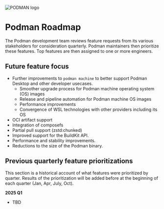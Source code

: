 ![PODMAN logo](https://raw.githubusercontent.com/containers/common/main/logos/podman-logo-full-vert.png)

# Podman Roadmap

The Podman development team reviews feature requests from its various stakeholders for consideration
quarterly.  Podman maintainers then prioritize these features.   Top features are then assigned to
one or more engineers.


## Future feature focus

* Further improvements to `podman machine` to better support Podman Desktop and other developer usecases.
  - Smoother upgrade process for Podman machine operating system (OS) images
  - Release and pipeline automation for Podman machine OS images
  - Performance improvements
  - Convergence of WSL technologies with other providers including its OS
* OCI artifact support
* Integration of composefs
* Partial pull support (zstd:chunked)
* Improved support for the BuildKit API.
* Performance and stability improvements.
* Reductions to the size of the Podman binary.

## Previous quarterly feature prioritizations

This section is a historical account of what features were prioritized by quarter.  Results of the prioritization will be added before at the beginning of each quarter (Jan, Apr, July, Oct).

**2025 Q1**

* TBD
